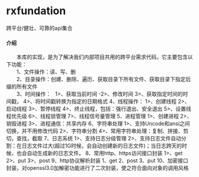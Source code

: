 # rxfundation
跨平台/健壮、可靠的api集合


#### 介绍
&emsp;&emsp;本库的实现，是为了解决我们内部项目共用的跨平台需求代码，它主要包含以下功能：   
&emsp;&emsp;1、文件操作：读、写、删  
&emsp;&emsp;2、目录操作：创建、删除、遍历、获取目录下所有文件、获取目录下指定后缀的所有文件   
&emsp;&emsp;3、时间操作： &nbsp;
1>、获取当前时间 
-2>、修改时间
     3>、获取指定时间的时间戳，
     4>、将时间戳转换为指定的日期格式
4、线程操作：
     1>、创建线程
     2>、启动线程
     3>、暂停线程
     4>、终止线程，包括：强行退出、安全退出
     5>、设置线程优先级
     6>、线程锁管理
     7>、线程信号量管理
5、进程管理
     1>、创建进程
     2>、销毁进程
     3>、进程通信：共享内存
6、字符串处理
	1>、支持Uncode和ansi之间切换，并不用修改代码
	2>、字符串分割
	4>、常用字符串处理：复制、拼接、剪切，查找，截取
7、日志系统
	1>、支持日志分级管理
	2>、支持日志文件自动分割：在日志文件过大(超过1G时候，会自动创建新的日志文件)；当日志跨天的时候，也会自动生成新的日志文件。
8、常用http、https访问接口封装
	1>、get
	2>、put
	3>、post
9、http协议解析封装
	1、get
	2、post
	3、put
10、加密接口封装，对openssl3.0加解密功能进行了二次封装，使之符合面向对象的调用风格